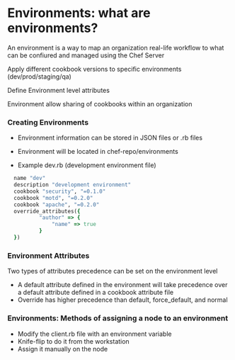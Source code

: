 # Environments: what are environments?

An environment is a way to map an organization real-life workflow to what can be confiured and managed using the Chef Server

Apply different cookbook versions to specific environments (dev/prod/staging/qa)

Define Environment level attributes

Environment allow sharing of cookbooks within an organization

### Creating Environments
* Environment information can be stored in JSON files or .rb files
* Environment will be located in chef-repo/environments

* Example dev.rb (development environment file)
```ruby
  name "dev"
  description "development environment"
  cookbook "security", "=0.1.0"
  cookbook "motd", "=0.2.0"
  cookbook "apache", "=0.2.0"
  override_attributes({
          "author" => {
              "name" => true
          }
  })
```

### Environment Attributes
Two types of attributes precedence can be set on the environment level
* A default attribute defined in the environment will take precedence over a default attribute defined in a cookbook attribute file
* Override has higher precedence than default, force_default, and normal


### Environments: Methods of assigning a node to an environment
* Modify the client.rb file with an environment variable
* Knife-flip to do it from the workstation
* Assign it manually on the node

